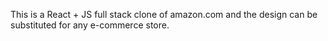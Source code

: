 This is a React + JS full stack clone of amazon.com and the design can be substituted for any e-commerce store. 
